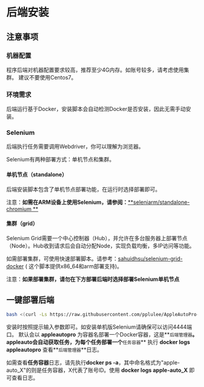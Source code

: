 # 后端安装

## 注意事项

### 机器配置

程序后端对机器配置要求较高，推荐至少4G内存。如账号较多，请考虑使用集群。
建议不要使用Centos7。

### 环境需求

后端运行基于Docker，安装脚本会自动检测Docker是否安装，因此无需手动安装。

### Selenium

后端执行任务需要调用Webdriver，你可以理解为浏览器。

Selenium有两种部署方式：单机节点和集群。

#### 单机节点（standalone）

后端安装脚本包含了单机节点部署功能，在运行时选择部署即可。

注意：**如需在ARM设备上使用Selenium，请参阅：**[**seleniarm/standalone-chromium
**](https://hub.docker.com/r/seleniarm/standalone-chromium)

#### 集群（grid）

Selenium Grid需要一个中心控制器（Hub），并允许在多台服务器上部署节点（Node）。Hub收到请求后会自动分配Node，实现负载均衡，多IP访问等功能。

如需部署集群，可使用快速部署脚本。请参考：[sahuidhsu/selenium-grid-docker](https://github.com/sahuidhsu/selenium-grid-docker) (
这个脚本提供x86\_64和arm部署支持)。

注意：**如果部署集群，请勿在下方部署后端时选择部署Selenium单机节点**

## 一键部署后端

```bash
bash <(curl -Ls https://raw.githubusercontent.com/pplulee/AppleAutoPro-Backend/main/install.sh)
```

安装时按照提示输入参数即可。如安装单机版Selenium请确保可以访问4444端口。
默认会以 **appleautopro** 为容器名部署一个Docker容器，这是**`后端管理器`**。
appleauto会自动获取任务，为每个任务部署一个**`任务容器`**
执行 **docker logs appleautopro** 查看**`后端管理器`**日志。

如需查看**任务容器**日志，请先执行**docker ps -a**，其中命名格式为"apple-auto_X"的则是任务容器，X代表了账号ID。使用 **docker
logs apple-auto\_X** 即可查看日志。